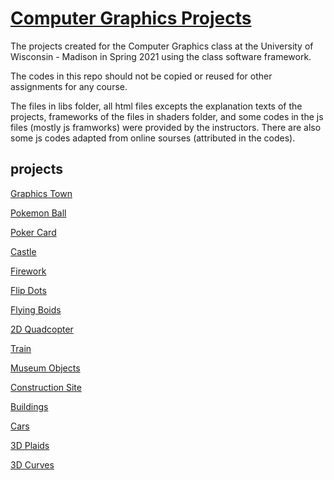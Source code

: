 # <a href="https://yurensun.github.io/Computer-Graphics-Projects//"> Computer Graphics Projects</a>

The projects created for the Computer Graphics class at the University of Wisconsin - Madison in Spring 2021 using the class software framework.

The codes in this repo should not be copied or reused for other assignments for any course. 

The files in libs folder, all html files excepts the explanation texts of the projects, frameworks of the files in shaders folder, and some codes in the js files (mostly js framworks) were provided by the instructors. There are also some js codes adapted from online sourses (attributed in the codes).

## projects

[Graphics Town](/graphicTown.html)

[Pokemon Ball](/pokemonBall.html)

[Poker Card](/poker.html)

[Castle](/svgCastle.html)

[Firework](/firework.html)

[Flip Dots](/flipDots.html)

[Flying Boids](/flyingBoids.html)

[2D Quadcopter](/2dQuadcopter.html)

[Train](/train.html)

[Museum Objects](/museumObjects.html)

[Construction Site](/construction.html)

[Buildings](/buildings.html)

[Cars](/cars.html)

[3D Plaids](/plaid.html)

[3D Curves](/curves.html)
